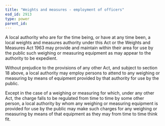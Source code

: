 ```yaml
---
title: "Weights and measures - employment of officers"
esd_id: 2913
type: power
parent_id:  
---
```


A local authority who are for the time being, or have at any time been, a local weights and measures authority under this Act or the Weights and Measures Act 1963 may provide and maintain within their area for use by the public such weighing or measuring equipment as may appear to the authority to be expedient.

Without prejudice to the provisions of any other Act, and subject to section 18 above, a local authority may employ persons to attend to any weighing or measuring by means of equipment provided by that authority for use by the public.

Except in the case of a weighing or measuring for which, under any other Act, the charge falls to be regulated from time to time by some other person, a local authority by whom any weighing or measuring equipment is provided for use by the public may make such charges for any weighing or measuring by means of that equipment as they may from time to time think fit.

